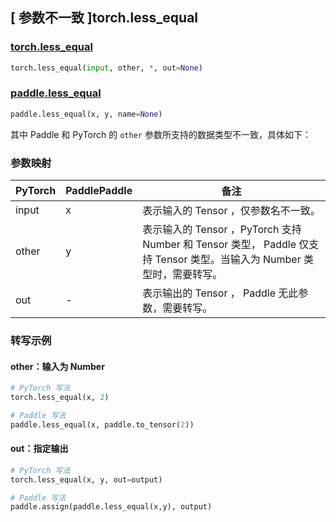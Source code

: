 ## [ 参数不一致 ]torch.less_equal

### [torch.less_equal](https://pytorch.org/docs/stable/generated/torch.less_equal.html#torch.less_equal)

```python
torch.less_equal(input, other, *, out=None)
```

### [paddle.less_equal](https://www.paddlepaddle.org.cn/documentation/docs/zh/develop/api/paddle/less_equal_cn.html)

```python
paddle.less_equal(x, y, name=None)
```

其中 Paddle 和 PyTorch 的 `other` 参数所支持的数据类型不一致，具体如下：
### 参数映射
| PyTorch       | PaddlePaddle | 备注                                                   |
| ------------- | ------------ | ------------------------------------------------------ |
| input         | x            | 表示输入的 Tensor ，仅参数名不一致。                     |
| other         | y            | 表示输入的 Tensor ，PyTorch 支持 Number 和 Tensor 类型， Paddle 仅支持 Tensor 类型。当输入为 Number 类型时，需要转写。      |
| out           | -            | 表示输出的 Tensor ， Paddle 无此参数，需要转写。      |


### 转写示例
#### other：输入为 Number
```python
# PyTorch 写法
torch.less_equal(x, 2)

# Paddle 写法
paddle.less_equal(x, paddle.to_tensor(2))
```

#### out：指定输出
```python
# PyTorch 写法
torch.less_equal(x, y, out=output)

# Paddle 写法
paddle.assign(paddle.less_equal(x,y), output)
```
